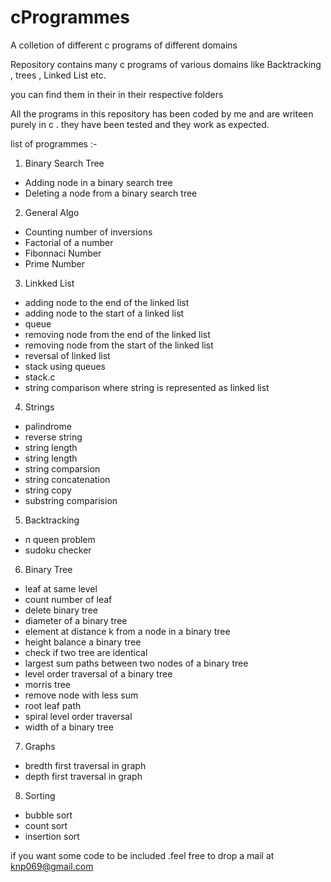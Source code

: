 # cProgrammes
A colletion of different c programs of different domains

Repository contains many c programs of various domains like Backtracking , trees , Linked List etc.

you can find them in their in their respective folders

All the programs in this repository has been coded by me and are writeen purely in c .
they have been tested and they work as expected.


list of programmes :-
1. Binary Search Tree
- Adding node in a binary search tree
- Deleting a node from a binary search tree
2. General Algo
- Counting number of inversions
- Factorial of a number
- Fibonnaci Number
- Prime Number
3. Linkked List
  - adding node to the end of the linked list
  - adding node to the start of a linked list
  - queue
  - removing node from the end of the linked list
  - removing node from the start of the linked list
  - reversal of linked list
  - stack using queues
  - stack.c
  - string comparison where string is represented as linked list
4. Strings
  - palindrome
  - reverse string
  - string length
  - string length
  - string comparsion
  - string concatenation
  - string copy
  - substring comparision
5. Backtracking
  - n queen problem
  - sudoku checker
6. Binary Tree
  - leaf at same level
  - count number of leaf
  - delete binary tree
  - diameter of a binary tree
  - element at distance k from a node in a binary tree
  - height balance a binary tree
  - check if two tree are identical
  - largest sum paths between two nodes of a binary tree
  - level order traversal of a binary tree
  - morris tree
  - remove node with less sum
  - root leaf path
  - spiral level order traversal
  - width of a binary tree
7. Graphs 
  - bredth first traversal in graph
  - depth first traversal in graph
8. Sorting
  - bubble sort
  - count sort
  - insertion sort
  
if you want some code to be included .feel free to drop a mail at knp069@gmail.com
